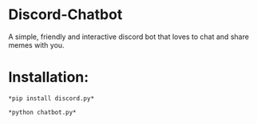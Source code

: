 # Discord-Chatbot

A simple, friendly and interactive discord bot that loves to chat and share memes with you.

# **Installation:**

`*pip install discord.py*`

`*python chatbot.py*`
